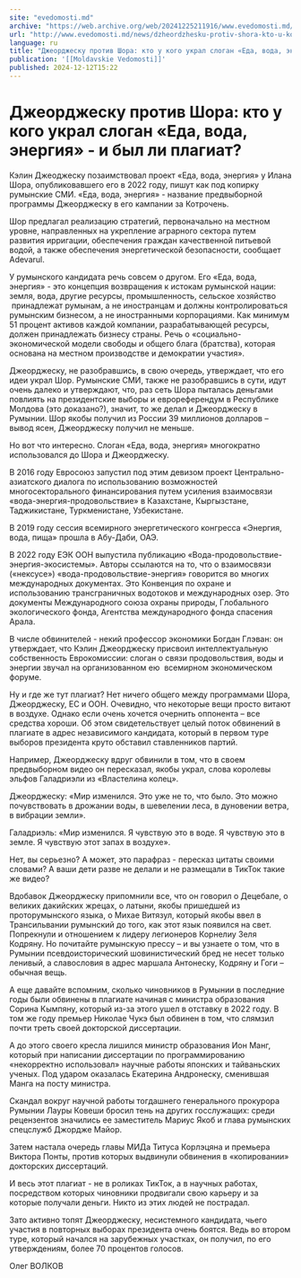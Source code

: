 ```yaml
---
site: "evedomosti.md"
archive: "https://web.archive.org/web/20241225211916/www.evedomosti.md/news/dzheordzhesku-protiv-shora-kto-u-kogo-splagiatil-lozung-eda"
url: "http://www.evedomosti.md/news/dzheordzhesku-protiv-shora-kto-u-kogo-splagiatil-lozung-eda"
language: ru
title: "Джеорджеску против Шора: кто у кого украл слоган «Еда, вода, энергия» - и был ли плагиат?"
publication: '[[Moldavskie Vedomosti]]'
published: 2024-12-12T15:22
---
```


# Джеорджеску против Шора: кто у кого украл слоган «Еда, вода, энергия» - и был ли плагиат?

Кэлин Джеоджеску позаимствовал проект «Еда, вода, энергия» у Илана Шора, опубликовавшего его в 2022 году, пишут как под копирку румынские СМИ. «Еда, вода, энергия» - название предвыборной программы Джеорджеску в его кампании за Котрочень.

Шор предлагал реализацию стратегий, первоначально на местном уровне, направленных на укрепление аграрного сектора путем развития ирригации, обеспечения граждан качественной питьевой водой, а также обеспечения энергетической безопасности, сообщает Adevarul.

У румынского кандидата речь совсем о другом. Его «Еда, вода, энергия» - это концепция возвращения к истокам румынской нации: земля, вода, другие ресурсы, промышленность, сельское хозяйство  принадлежат румынам, а не иностранцам и должны контролироваться румынским бизнесом, а не иностранными корпорациями. Как минимум 51 процент активов каждой компании, разрабатывающей ресурсы, должен принадлежать бизнесу страны. Речь о «социально-экономической модели свободы и общего блага (братства), которая основана на местном производстве и демократии участия».

Джеорджеску, не разобравшись, в свою очередь, утверждает, что его идеи украл Шор. Румынские СМИ, также не разобравшись в сути, идут очень далеко и утверждают, что, раз сеть Шора пыталась деньгами повлиять на президентские выборы и еврореферендум в Республике Молдова (это доказано?), значит, то же делал и Джеорджеску в Румынии. Шор якобы получил из России 39 миллионов долларов – вывод ясен, Джеорджеску получил не меньше.

Но вот что интересно. Слоган «Еда, вода, энергия» многократно использовался до Шора и Джеорджеску.

В 2016 году Евросоюз запустил под этим девизом проект Центрально-азиатского диалога по использованию возможностей многосекторального финансирования путем усиления взаимосвязи «вода-энергия-продовольствие» в Казахстане, Кыргызстане, Таджикистане, Туркменистане, Узбекистане.

В 2019 году сессия всемирного энергетического конгресса «Энергия, вода, пища» прошла в Абу-Даби, ОАЭ.

В 2022 году ЕЭК ООН выпустила публикацию «Вода-продовольствие-энергия-экосистемы». Авторы ссылаются на то, что о взаимосвязи («нексусе») «вода-продовольствие-энергия» говорится во многих международных документах. Это Конвенция по охране и использованию трансграничных водотоков и международных озер. Это документы Международного союза охраны природы, Глобального экологического фонда, Агентства международного фонда спасения Арала.

В числе обвинителей - некий профессор экономики Богдан Глэван: он утверждает, что Кэлин Джеорджеску присвоил интеллектуальную собственность Еврокомиссии: слоган о связи продовольствия, воды и энергии звучал на организованном ею  всемирном экономическом форуме.

Ну и где же тут плагиат? Нет ничего общего между программами Шора, Джеорджеску, ЕС и ООН. Очевидно, что некоторые вещи просто витают в воздухе. Однако если очень хочется очернить оппонента – все средства хороши. Об этом свидетельствует целый поток обвинений в плагиате в адрес независимого кандидата, который в первом туре выборов президента круто обставил ставленников партий.

Например, Джеорджеску вдруг обвинили в том, что в своем предвыборном видео он пересказал, якобы украл, слова королевы эльфов Галадриэли из «Властелина колец».

Джеорджеску: «Мир изменился. Это уже не то, что было. Это можно почувствовать в дрожании воды, в шевелении леса, в дуновении ветра, в вибрации земли».

Галадриэль: «Мир изменился. Я чувствую это в воде. Я чувствую это в земле. Я чувствую этот запах в воздухе».

Нет, вы серьезно? А может, это парафраз - пересказ цитаты своими словами? А ваши дети разве не делали и не размещали в ТикТок такие же видео?

Вдобавок Джеорджеску припомнили все, что он говорил о Децебале, о великих дакийских жрецах, о латыни, якобы пришедшей из проторумынского языка, о Михае Витязул, который якобы ввел в Трансильвании румынский до того, как этот язык появился на свет. Попрекнули и отношением к лидеру легионеров Корнелиу Зеля Кодряну. Но почитайте румынскую прессу – и вы узнаете о том, что в Румынии псевдоисторический шовинистический бред не несет только ленивый, а славословия в адрес маршала Антонеску, Кодряну и Гоги – обычная вещь.

А еще давайте вспомним, сколько чиновников в Румынии в последние годы были обвинены в плагиате начиная с министра образования Сорина Кымпяну, который из-за этого ушел в отставку в 2022 году. В том же году премьер Николае Чукэ был обвинен в том, что слямзил почти треть своей докторской диссертации.

А до этого своего кресла лишился министр образования Ион Манг, который при написании диссертации по программированию «некорректно использовал» научные работы японских и тайваньских ученых. Под ударом оказалась Екатерина Андронеску, сменившая Манга на посту министра.

Скандал вокруг научной работы тогдашнего генерального прокурора Румынии Лауры Ковеши бросил тень на других госслужащих: среди рецензентов значились ее заместитель Мариус Якоб и глава румынских спецслужб Джордже Майор.

Затем настала очередь главы МИДа Титуса Корлэцяна и премьера Виктора Понты, против которых выдвинули обвинения в «копировании» докторских диссертаций.

И весь этот плагиат - не в роликах ТикТок, а в научных работах, посредством которых чиновники продвигали свою карьеру и за которые получали деньги. Никто из этих людей не пострадал.

Зато активно топят Джеорджеску, несистемного кандидата, чьего участия в повторных выборах президента очень боятся. Ведь во втором туре, который начался на зарубежных участках, он получил, по его утверждениям, более 70 процентов голосов.

Олег ВОЛКОВ